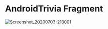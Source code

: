 # AndroidTrivia Fragment
![Screenshot_20200703-213001](https://user-images.githubusercontent.com/31425172/131266736-bdc6dc8a-78f6-4c84-8d81-9954bc73729c.png)

